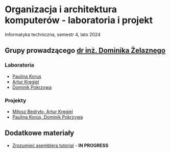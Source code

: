 # Organizacja i architektura komputerów - laboratoria i projekt

Informatyka techniczna, semestr 4, lato 2024

## Grupy prowadzącego [dr inż. Dominika Żelaznego](https://wit.pwr.edu.pl/wydzial/struktura-organizacyjna/pracownicy/dominik-zelazny)

### Laboratoria

- [Paulina Korus](https://github.com/Ite-2022-pwr/sem4-oiak-lab-pk)
- [Artur Kręgiel](https://github.com/Ite-2022-pwr/sem4-oiak-lab-ak)
- [Dominik Pokrzywa](https://github.com/Ite-2022-pwr/sem4-oiak-lab-dp)

### Projekty

- [Miłosz Bedryło, Artur Kręgiel](https://github.com/Ite-2022-pwr/sem4-oiak-proj-mb-ak)
- [Paulina Korus, Dominik Pokrzywa](https://github.com/Ite-2022-pwr/sem4-oiak-proj-dp-pk)

## Dodatkowe materiały

- [Zrozumieć asemblera tutorial](https://github.com/Ite-2022-pwr/x86_Assembly_101) - **IN PROGRESS**
